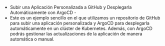 - Subir una Aplicación Personalizada a GitHub y Desplegarla Automáticamente con ArgoCD -
- Este es un ejemplo sencillo en el que utilizamos un repositorio de GitHub para subir una aplicación personalizada y ArgoCD 
para desplegarla automáticamente en un clúster de Kubernetes. 
Además, con ArgoCD podrás gestionar las actualizaciones de la aplicación de manera automática o manual.
